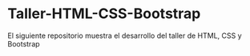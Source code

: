 # Taller-HTML-CSS-Bootstrap
El siguiente repositorio muestra el desarrollo del taller de HTML, CSS y Bootstrap
